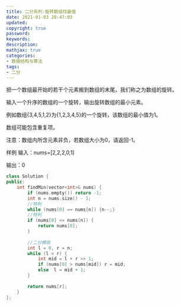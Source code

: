 ```yaml
---
title: 二分系列-旋转数组找最值
date: 2021-01-03 20:47:03
updated:
copyright: true
password:
keywords: 
description: 
mathjax: true
categories:
- 数据结构与算法
tags: 
- 二分
---
```


把一个数组最开始的若干个元素搬到数组的末尾，我们称之为数组的旋转。

输入一个升序的数组的一个旋转，输出旋转数组的最小元素。

例如数组{3,4,5,1,2}为{1,2,3,4,5}的一个旋转，该数组的最小值为1。

数组可能包含重复项。

注意：数组内所含元素非负，若数组大小为0，请返回-1。

样例
输入：nums=[2,2,2,0,1]

输出：0

```cpp
class Solution {
public:
    int findMin(vector<int>& nums) {
        if (nums.empty()) return -1;
        int n = nums.size() - 1;
        //特判
        while (nums[0] == nums[n]) {n--;}
        //特判
        if (nums[0] <= nums[n]) {
            return nums[0];
        }
        
        //二分模版
        int l = 0, r = n;
        while (l < r) {
            int mid = l + r >> 1;
            if (nums[0] > nums[mid]) r = mid;
            else  l = mid + 1;
        }
        
        return nums[r];
    }
};

```
